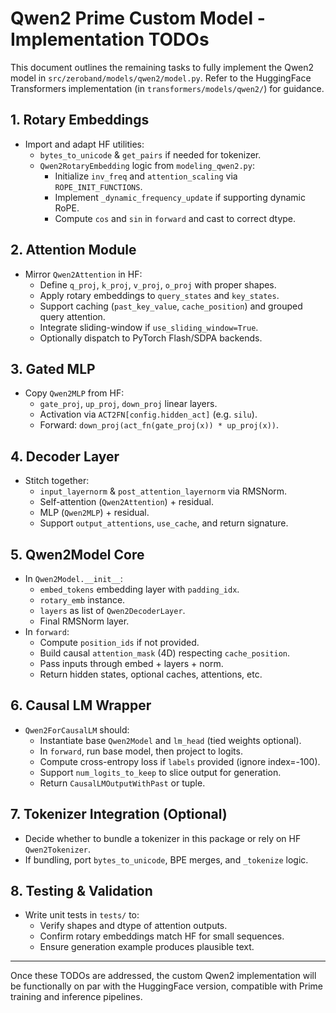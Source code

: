 # Qwen2 Prime Custom Model - Implementation TODOs

This document outlines the remaining tasks to fully implement the Qwen2 model in `src/zeroband/models/qwen2/model.py`. Refer to the HuggingFace Transformers implementation (in `transformers/models/qwen2/`) for guidance.

## 1. Rotary Embeddings
- Import and adapt HF utilities:
  - `bytes_to_unicode` & `get_pairs` if needed for tokenizer.
  - `Qwen2RotaryEmbedding` logic from `modeling_qwen2.py`:
    - Initialize `inv_freq` and `attention_scaling` via `ROPE_INIT_FUNCTIONS`.
    - Implement `_dynamic_frequency_update` if supporting dynamic RoPE.
    - Compute `cos` and `sin` in `forward` and cast to correct dtype.

## 2. Attention Module
- Mirror `Qwen2Attention` in HF:
  - Define `q_proj`, `k_proj`, `v_proj`, `o_proj` with proper shapes.
  - Apply rotary embeddings to `query_states` and `key_states`.
  - Support caching (`past_key_value`, `cache_position`) and grouped query attention.
  - Integrate sliding-window if `use_sliding_window=True`.
  - Optionally dispatch to PyTorch Flash/SDPA backends.

## 3. Gated MLP
- Copy `Qwen2MLP` from HF:
  - `gate_proj`, `up_proj`, `down_proj` linear layers.
  - Activation via `ACT2FN[config.hidden_act]` (e.g. `silu`).
  - Forward: `down_proj(act_fn(gate_proj(x)) * up_proj(x))`.

## 4. Decoder Layer
- Stitch together:
  - `input_layernorm` & `post_attention_layernorm` via RMSNorm.
  - Self-attention (`Qwen2Attention`) + residual.
  - MLP (`Qwen2MLP`) + residual.
  - Support `output_attentions`, `use_cache`, and return signature.

## 5. Qwen2Model Core
- In `Qwen2Model.__init__`:
  - `embed_tokens` embedding layer with `padding_idx`.
  - `rotary_emb` instance.
  - `layers` as list of `Qwen2DecoderLayer`.
  - Final RMSNorm layer.
- In `forward`:
  - Compute `position_ids` if not provided.
  - Build causal `attention_mask` (4D) respecting `cache_position`.
  - Pass inputs through embed + layers + norm.
  - Return hidden states, optional caches, attentions, etc.

## 6. Causal LM Wrapper
- `Qwen2ForCausalLM` should:
  - Instantiate base `Qwen2Model` and `lm_head` (tied weights optional).
  - In `forward`, run base model, then project to logits.
  - Compute cross-entropy loss if `labels` provided (ignore index=-100).
  - Support `num_logits_to_keep` to slice output for generation.
  - Return `CausalLMOutputWithPast` or tuple.

## 7. Tokenizer Integration (Optional)
- Decide whether to bundle a tokenizer in this package or rely on HF `Qwen2Tokenizer`.
- If bundling, port `bytes_to_unicode`, BPE merges, and `_tokenize` logic.

## 8. Testing & Validation
- Write unit tests in `tests/` to:
  - Verify shapes and dtype of attention outputs.
  - Confirm rotary embeddings match HF for small sequences.
  - Ensure generation example produces plausible text.

---

Once these TODOs are addressed, the custom Qwen2 implementation will be functionally on par with the HuggingFace version, compatible with Prime training and inference pipelines.
